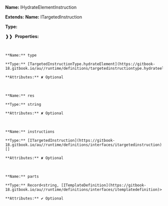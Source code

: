 **Name:** IHydrateElementInstruction

**Extends:** **Name:** ITargetedInstruction

**Type:**

❱❱&nbsp;&nbsp;**Properties:**

&nbsp;&nbsp;&nbsp;&nbsp;&nbsp;
```
**Name:** type

**Type:** [TargetedInstructionType.hydrateElement](https://gitbook-18.gitbook.io/au//runtime/definitions/targetedinstructiontype.hydrateelement)

**Attributes:** ✘ Optional

```

&nbsp;&nbsp;&nbsp;&nbsp;&nbsp;
```
**Name:** res

**Type:** string

**Attributes:** ✘ Optional

```

&nbsp;&nbsp;&nbsp;&nbsp;&nbsp;
```
**Name:** instructions

**Type:** [ITargetedInstruction](https://gitbook-18.gitbook.io/au//runtime/definitions/interfaces/itargetedinstruction)[]

**Attributes:** ✘ Optional

```

&nbsp;&nbsp;&nbsp;&nbsp;&nbsp;
```
**Name:** parts

**Type:** Record<string, [ITemplateDefinition](https://gitbook-18.gitbook.io/au//runtime/definitions/interfaces/itemplatedefinition)>

**Attributes:** ✔ Optional

```

